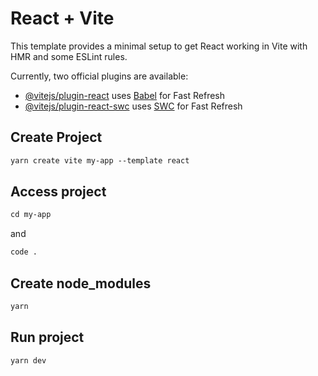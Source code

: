 # React + Vite

This template provides a minimal setup to get React working in Vite with HMR and some ESLint rules.

Currently, two official plugins are available:

- [@vitejs/plugin-react](https://github.com/vitejs/vite-plugin-react/blob/main/packages/plugin-react/README.md) uses [Babel](https://babeljs.io/) for Fast Refresh
- [@vitejs/plugin-react-swc](https://github.com/vitejs/vite-plugin-react-swc) uses [SWC](https://swc.rs/) for Fast Refresh

## Create Project
```txt
yarn create vite my-app --template react
```

## Access project 
```txt
cd my-app
```
and 
```txt
code .
```

## Create node_modules
```txt
yarn
```

## Run project
```txt
yarn dev
```
